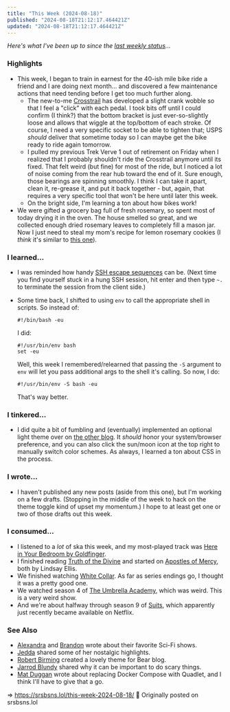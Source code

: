 ```yaml
---
title: "This Week (2024-08-18)"
published: "2024-08-18T21:12:17.464421Z"
updated: "2024-08-18T21:12:17.464421Z"
---
```


*Here's what I've been up to since the [last weekly status](/this-week-2024-08-11)...*

### Highlights

- This week, I began to train in earnest for the 40-ish mile bike ride a friend and I are doing next month... and discovered a few maintenance actions that need tending before I get too much further along.
    - The new-to-me [Crosstrail](/new-ride/) has developed a slight crank wobble so that I feel a "click" with each pedal. I took bits off until I could confirm (I think?) that the bottom bracket is just ever-so-slightly loose and allows that wiggle at the top/bottom of each stroke. Of course, I need a very specific socket to be able to tighten that; USPS *should* deliver that sometime today so I can maybe get the bike ready to ride again tomorrow.
    - I pulled my previous Trek Verve 1 out of retirement on Friday when I realized that I probably shouldn't ride the Crosstrail anymore until its fixed. That felt weird (but fine) for most of the ride, but I noticed a lot of noise coming from the rear hub toward the end of it. Sure enough, those bearings are spinning smoothly. I think I can take it apart, clean it, re-grease it, and put it back together - but, again, that requires a very specific tool that won't be here until later this week.
    - On the bright side, I'm learning a ton about how bikes work!
- We were gifted a grocery bag full of fresh rosemary, so spent most of today drying it in the oven. The house smelled so great, and we collected enough dried rosemary leaves to completely fill a mason jar. Now I just need to steal my mom's recipe for lemon rosemary cookies (I *think* it's similar to [this one](https://nursingmyappetite.com/2015/06/25/lemon-rosemary-shortbread-cookies-with-sea-salt/)).

### I learned...

- I was reminded how handy [SSH escape sequences](https://notes.runtimeterror.dev/Linux/SSH-Escape-Sequences) can be. (Next time you find yourself stuck in a hung SSH session, hit enter and then type `~.` to terminate the session from the client side.)
- Some time back, I shifted to using `env` to call the appropriate shell in scripts. So instead of:

    ```
    #!/bin/bash -eu
    ```

    I did:

    ```
    #!/usr/bin/env bash
    set -eu
    ```

    Well, this week I remembered/relearned that passing the `-S` argument to `env` will let you pass additional args to the shell it's calling. So now, I do:

    ```
    #!/usr/bin/env -S bash -eu
    ```

    That's way better.

### I tinkered...

- I did quite a bit of fumbling and (eventually) implemented an optional light theme over on [the other blog](https://runtimeterror.dev). It *should* honor your system/browser preference, and you can also click the sun/moon icon at the top right to manually switch color schemes. As always, I learned a ton about CSS in the process.

### I wrote...

- I haven't published any new posts (aside from this one), but I'm working on a few drafts. (Stopping in the middle of the week to hack on the theme toggle kind of upset my momentum.) I hope to at least get one or two of those drafts out this week.

### I consumed...

- I listened to a *lot* of ska this week, and my most-played track was [Here in Your Bedroom by Goldfinger](https://musicthread.app/link/2kqdX6FFi9NjHFkUjw1UngEoiP8).
- I finished reading [Truth of the Divine](https://openlibrary.org/works/OL24198736W/Truth_of_the_Divine) and started on [Apostles of Mercy](https://openlibrary.org/works/OL38083372W/Apostles_of_Mercy), both by Lindsay Ellis.
- We finished watching [White Collar](https://www.imdb.com/title/tt1358522/). As far as series endings go, I thought it was a pretty good one.
- We watched season 4 of [The Umbrella Academy](https://www.imdb.com/title/tt1312171/), which was weird. This is a very weird show.
- And we're about halfway through season 9 of [Suits](https://www.imdb.com/title/tt1632701/), which apparently just recently became available on Netflix.

### See Also

- [Alexandra](https://alexandrawolfe.ca/going-back-to-the-future/) and [Brandon](https://wand3r.net/favorite-scifi-shows/) wrote about their favorite Sci-Fi shows.
- [Jedda](https://notes.jeddacp.com/my-millennial-memories/) shared some of her nostalgic highlights.
- [Robert Birming](https://birming.com/bearming/) created a lovely theme for Bear blog.
- [Jarrod Blundy](https://heydingus.net/blog/2024/8/on-doing-scary-things) shared why it can be important to do scary things.
- [Mat Duggan](https://matduggan.com/replace-compose-with-quadlet/) wrote about replacing Docker Compose with Quadlet, and I think I'll have to give that a go.

=> https://srsbsns.lol/this-week-2024-08-18/ 📡 Originally posted on srsbsns.lol